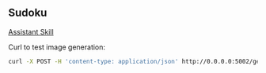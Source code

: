 ## Sudoku

[Assistant Skill](https://us-east.assistant.watson.cloud.ibm.com/us-east/crn:v1:bluemix:public:conversation:us-east:a~2F0b5a00334eaf9eb9339d2ab48f8080c2:96a44bf2-df75-4683-852d-1187573b8948::/skills/9db4b84c-e573-428a-b01c-52193e9db275/build/dialog)


Curl to test image generation:
```bash
curl -X POST -H 'content-type: application/json' http://0.0.0.0:5002/getImage -d '{"inputMatrix" : "[[0,7,0,6,0,9,0,8,0],[4,0,2,0,0,0,0,0,3],[0,0,9,4,1,0,2,5,0],[8,0,0,0,9,0,3,0,5],[0,0,4,8,0,5,6,0,0],[5,0,1,0,7,0,0,0,9],[0,6,8,0,5,2,4,0,0],[1,0,0,0,0,0,7,0,6],[0,4,0,3,0,1,0,9,0]]"}'
```

